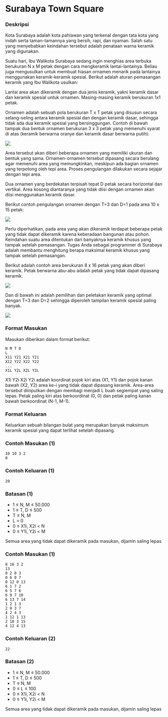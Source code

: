 # Surabaya Town Square

### Deskripsi

Kota Surabaya adalah kota pahlawan yang terkenal dengan tata kota yang indah serta taman-tamannya yang bersih, rapi, dan nyaman. Salah satu yang menyebabkan keindahan tersebut adalah  penataan warna keramik yang digunakan.

Suatu hari, Ibu Walikota Surabaya sedang ingin menghias area terbuka berukuran N x M petak dengan cara mengkeramik lantai-lantainya. Beliau juga mengusulkan untuk membuat hiasan ornamen menarik pada lantainya menggunakan keramik-keramik spesial. Berikut adalah aturan pemasangan keramik yang Ibu Walikota usulkan:

Lantai area akan dikeramik dengan dua jenis keramik, yakni keramik dasar dan keramik spesial untuk ornamen. Masing-masing keramik berukuran 1x1 petak.

Ornamen adalah sebuah pola berukuran T x T petak yang disusun secara selang-seling antara keramik spesial dan dengan keramik dasar, sehingga tidak ada dua keramik spesial yang bersinggungan. Contoh di bawah tampak dua bentuk ornamen berukuran 3 x 3 petak yang memenuhi syarat di atas (keramik berwarna oranye dan keramik dasar berwarna putih):

![](https://image.ibb.co/nyhGDe/image1.png)

Area tersebut akan diberi beberapa ornamen yang memiliki ukuran dan bentuk yang sama. Ornamen-ornamen tersebut dipasang secara berulang agar memenuhi area yang memungkinkan, meskipun ada bagian ornamen yang terpotong oleh tepi area. Proses pengulangan dilakukan secara sejajar dengan tepi area.

Dua ornamen yang berdekatan terpisah tepat D petak secara horizontal dan vertikal. Area kosong diantaranya yang tidak diisi dengan ornamen akan diisi menggunakan keramik dasar.

Berikut contoh pengulangan ornamen dengan T=3 dan D=1 pada area 10 x 15 petak:

![](https://image.ibb.co/i5S56z/image2.png)

Perlu diperhatikan, pada area yang akan dikeramik terdapat beberapa petak yang tidak dapat dikeramik karena keberadaan bangunan atau pohon. Keindahan suatu area ditentukan dari banyaknya keramik khusus yang tampak setelah pemasangan. Tugas Anda sebagai programmer di Surabaya adalah membantu menghitung berapa maksimal keramik khusus yang tampak setelah pemasangan. 

Berikut adalah contoh area berukuran 8 x 16 petak yang akan diberi keramik. Petak berwarna abu-abu adalah petak yang tidak dapat dipasang keramik.

![](https://image.ibb.co/mONBye/satu.png)

Dan di bawah ini adalah pemilihan dan peletakan keramik yang optimal dengan T=3 dan D=2 sehingga diperoleh tampilan keramik spesial paling banyak.

![](https://image.ibb.co/cdiJde/dua.png)

### Format Masukan

Masukan diberikan dalam format berikut:

```
N M T D
L
X11 Y21 X21 Y21
X12 Y22 X22 Y22
...
X1L Y2L X2L Y2L
```

X1i Y2i X2i Y2i adalah koordinat pojok kiri atas (X1, Y1) dan pojok kanan bawah (X2, Y2) area ke-i yang tidak dapat dipasang keramik. Area-area tersebut diinputkan dengan membagi menjadi L buah segiempat yang saling lepas. Petak paling kiri atas berkoordinat (0, 0) dan petak paling kanan bawah berkoordinat (N-1, M-1).

### Format Keluaran

Keluarkan sebuah bilangan bulat yang merupakan banyak maksimum keramik spesial yang dapat terlihat setelah dipasang.

### Contoh Masukan (1)

```
10 10 3 2
0
```

### Contoh Keluaran (1)

```
20
```

### Batasan (1)

+ 1 ≤ N, M ≤ 50.000
+ 1 ≤ T, D ≤ 500
+ T ≤ N, M
+ L = 0
+ 0 ≤ X1i, X2i < N
+ 0 ≤ Y1i, Y2i  < M

Semua area yang tidak dapat dikeramik pada masukan, dijamin saling lepas

### Contoh Masukan (1)

```
8 16 3 2
13
0 2 0 3
0 6 0 7
0 12 0 13
6 1 7 2
6 5 7 6
6 9 7 10
6 13 7 14
1 2 1 3
2 0 3 7
4 2 4 3
1 12 1 13
2 10 3 15
4 12 4 13
```

### Contoh Keluaran (2)

```
22
```

### Batasan (2)

+ 1 ≤ N, M ≤ 50.000
+ 1 ≤ T, D ≤ 500
+ T ≤ N, M
+ 0 ≤ L ≤ 100
+ 0 ≤ X1i, X2i < N
+ 0 ≤ Y1i, Y2i  < M

Semua area yang tidak dapat dikeramik pada masukan, dijamin saling lepas